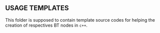 USAGE TEMPLATES
---------------

This folder is supposed to contain template source codes for helping the creation of respectives BT nodes in `c++`.
